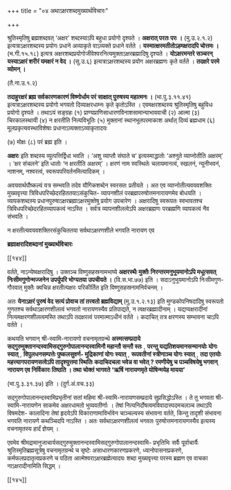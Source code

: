 +++
title = "०४ अथाऽक्षरशब्दमुख्यार्थविचारः"

+++

श्रुतिस्मृतिषु ब्रह्मशब्दवत् ‘अक्षर’ शब्दस्याऽपि बहुधा प्रयोगो दृश्यते । **अक्षरात् परतः परः ।** (मु.उ.२.१.२) इत्यत्राऽक्षरशब्दस्य प्रयोगः प्रधाने अव्याकृते वाऽव्यक्ते प्रधाने वर्तते । **यस्मात्क्षरमतीतोऽहमक्षरादपि चोत्तमः ।** (भ.गी.१५.१८) इत्यत्र अक्षरशब्दप्रयोगोजीवेश्वरनित्यमुक्ताऽक्षरब्रह्मादिषु दृश्यते । **योऽक्षरमन्तरे सञ्चरन् यस्याऽक्षरं शरीरं यमक्षरं न वेद ।** (सु.उ.६) इत्यत्राऽक्षरशब्दस्य प्रयोग अक्षरब्रह्मणः कृते वर्तते । **तदक्षरे परमे व्योमन् ।** 

(तै.ना.उ.१.२)

**तदाहुरक्षरं ब्रह्म सर्वकारणकारणं विष्णोर्धाम परं साक्षात् पुरुषस्य महात्मनः ।** (भा.पु.३.११.४१) इत्यत्राऽक्षरशब्दस्य प्रयोगो भगवतो दिव्याक्षरधाम्नः कृते कृतोऽस्ति । एवमक्षरशब्दस्य श्रुतिस्मृतिषु बहुविधः प्रयोगो दृश्यते । तथाऽयं सङ्ग्रहः (१) प्राण्यप्राणिसाधारणविनाशसामान्याभाववाची (२) आत्मा (३) चिरकालस्थायी (४) न क्षरतीति नित्यविभूतिः (५) मुक्तानां स्थानभूतपरमाकाश अर्थात् दिव्यं ब्रह्मधाम (६) मूलप्रकृत्यवस्थाविशेषाः प्रधानाऽव्यक्ताऽव्याकृतादयः

(७) मोक्षः (८) परं ब्रह्म इति ।

**अक्षरः** इति शब्दस्य व्युत्पत्तिर्द्विधा भवति । ‘अशु व्याप्तौ संघाते च’ इत्यस्माद्धातोः ‘अश्नुते व्याप्नोतीति अक्षरम्’ । ‘क्षर संचलने’ इति धातोः ‘न क्षरतीति अक्षरम्’ । क्षरणं नाम स्वस्थितेः चलायमानत्वं, स्खलनं, न्यूनीभवनं, नाशनम्, नश्वरत्वं, स्वरूपपरिवर्तनमित्यादिकम् ।

अवयवार्थपौष्कल्यं यत्र सम्भवति तदेव यौगिकशब्देन स्वरसतः प्रतीयते । अत एव व्याप्नोतीत्यवयवशक्तिः मुख्यवृत्त्या त्रिविधपरिच्छेदरहिततयाऽसंकुचित- व्यापनशीलं परब्रह्मपरुषोत्तमनारायणमेव बोधयति । व्यापकशब्दस्य प्रधानपुरुषाऽक्षरब्रह्माऽक्षरमुक्तेषु प्रयोग उपचारेण । अक्षरादिषु स्वरूपतः स्वभावतश्च त्रिविधपरिच्छेदरहितव्यापकत्वं नाऽस्ति । सर्वत्र व्यापनशीलत्वेऽपि अक्षरब्रह्मणः परब्रह्मणि व्यापकत्वं नैव संभवति ।

न क्षरतीत्यवयवशक्तिरसंकुचिततया सर्वथाऽक्षरणशीले भगवति नारायण एव

**ब्रह्माक्षरादिशब्दानां मुख्यार्थविचारः** 

[[१४४]]

वर्तते, नाऽन्येष्वक्षरादिषु । उक्तञ्च विष्णुसहस्रनामभाष्ये **अक्षरस्थैः मुक्तैः निरन्तरमनुभूयमानोऽपि मधूत्सवत् निःसीमगुणोन्मज्जनेन उपर्युपरि भोग्यतया उपचीयते ।** (वि.स.भा.७७) इति । सदाऽनुभूयमानोऽपि निःसीमगुण- गौरवात् मुक्तैः क्वचिन्न क्षरतीत्यक्षरः परिकीर्तित इति विष्णुसहस्रनामनिर्वचनम् ।

अतः **येनाऽक्षरं पुरुषं वेद सत्यं प्रोवाच तां तत्त्वतो ब्रह्मविद्याम्** (मु.उ.१.२.१३) इति मुण्डकोपनिषदादिषु स्वरूपतो गुणतश्च सर्वथाऽक्षरणशीलत्वं भगवतो नारायणस्यैव प्रतिपाद्यते, न त्वक्षरब्रह्मादीनाम् । यद्यप्यक्षरादीनां नित्यमक्षरणशीलत्वमस्ति तथाऽपि तदक्षरत्वं परमात्माऽधीनं वर्तते । कदाचित् तत्र क्षरणस्य सम्भावना चाऽपि वर्तते ।

कथयति भगवान् श्री-स्वामि-नारायणो वचनामृतग्रन्थे **अस्मत्सम्प्रदाये सद्गुरुमुक्तानन्दस्वामिसद्गुरुगोपालानन्दस्वामिनौ महान्तौ सन्तौ स्तः** ,  **परन्तु यद्यतिशयमानसन्मानयोः योगः स्यात्** ,  **विपुलधनसम्पत्तेः पुष्कलसुवर्ण- मुद्रिकाणां योगः स्यात्** ,  **रूपवतीनां स्त्रीणाञ्च योगः स्यात्** ,  **तदा एतयोः महत्त्यागपरायणसत्वेऽपि तादृश्युत्तमा स्थितिः कदाचिदचला भवेन्न वा भवेत् ? रमणीयेषु च पञ्चविषयेषु भगवान् नारायण एव निर्विकारः तिष्ठति । तथा चोक्तं भागवते ‘ऋषिं नारायणमृते योषिन्मयेह मायया’** 

(भा.पु.३.३१.३७) इति । (दुर्ग.अं.वच.३३)

सद्गुरुगोपालानन्दस्वामिप्रभृतीनां सतां महिमा श्री-स्वामि-नारायणसम्प्रदाये सुप्रसिद्धोऽस्ति । ते तु भगवता श्री-स्वामि-नारायणेन साकमेव अक्षरधामतो भुव्यवतीर्णाः । तेषां नित्यनिर्दोषत्वमविवादास्पदमचलञ्च तथाऽपि विषमदेश- कालादिना तेषां हृदयेऽपि विकाराणामाविर्भावेन चाञ्चल्यस्य संभावना वर्तते, किन्तु तादृशी संभावना भगवति नारायणे कथञ्चिदपि नाऽस्ति । अतः सर्वथाऽक्षरणशीलत्वं भगवतः पुरुषोत्तमनारायणस्यैव इत्यस्य वचनामृतस्य हार्दं ज्ञेयम् ।

एवमेव श्रीमद्रामानुजाचार्यसद्गुरुमुक्तानन्दस्वामिसद्गुरुगोपालानन्दस्वामि- प्रभृतिभिः सर्वैः पूर्वाचार्यैः श्रुतिस्मृतिब्रह्मसूत्रेषु वचनामृतग्रन्थे च सृष्टेः असाधारणकारणप्रकरणे, ध्यानोपासनाप्रकरणे, कर्मफलप्रदातृत्वप्रकरणे च पठिता आत्मेश्वराऽक्षरब्रह्मेत्यादयः शब्दा मुख्यवृत्त्या परस्य ब्रह्मण एव वाचका नाऽक्षरादीनामिति सिद्धम् ।

[[१४५]]
